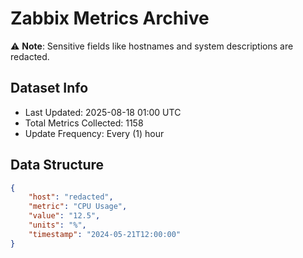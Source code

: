 # Zabbix Metrics Archive

⚠️ **Note**: Sensitive fields like hostnames and system descriptions are redacted.

## Dataset Info
- Last Updated: 2025-08-18 01:00 UTC
- Total Metrics Collected: 1158
- Update Frequency: Every (1) hour

## Data Structure
```json
{
    "host": "redacted",
    "metric": "CPU Usage",
    "value": "12.5",
    "units": "%",
    "timestamp": "2024-05-21T12:00:00"
}
```
